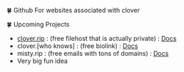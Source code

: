 🍀 Github For websites associated with clover

🍀 Upcoming Projects
- [clover.rip](https://clover.rip) : (free filehost that is actually private) : [Docs](https://github.com/im-clover/clover.rip)
- clover.[who knows] : (free biolink) : [Docs](https://github.com/im-clover/clover.idk)
- misty.rip : (free emails with tons of domains)  : [Docs](https://github.com/im-clover/misty.rip)
- Very big fun idea 
